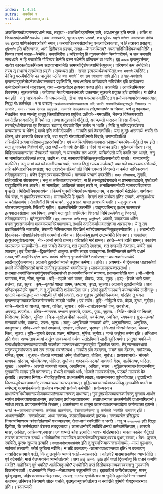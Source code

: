 ```yaml
---
index:  1.4.51
sutra:  अकथिनं च
vritti:  padamanjari
---
```


अकथितशब्दोऽयमस्त्यप्रधाने रूढः, तद्यथा--अकथितोऽहमस्मिन् ग्रामे, अप्रधानभूत इति गम्यते। अस्ति च क्रियाशब्दोऽकीर्तितपर्यायः। `कथ वाक्यप्रवन्धे`, चुरादावदन्तः पठ्यते, तत्र पूर्वस्य ग्रहणे `पाणिना कांसपात्र्यां दोग्धि पयः` इत्यत्र पाणिकांसपात्र्योरपि स्यात्। करणाधिकरणसंज्ञयोस्तु पचत्यादिरवकाशः, न हि तत्रास्य प्रसङ्गः; `दुहियाचि` इति परिगणनात्, अतो द्वितीयस्य ग्रहणम्, तदाह--केनाकथितम्? अपदानादिभिर्विशेषकथाभिरिति। किमत्र प्रमाणं तदाह--केनेति। करणनिर्देशः। रूढिशब्देषु हि व्युत्पत्त्यर्थमेव क्रियोपादीयते; न तत्र करणादि सम्बध्यते, न हि गच्छतीति गौरित्यत्र केनेति प्रश्नो रथेनेति प्रतिवचनं वा भवति। इह `कारके` इत्यनुवर्तनात् सत्येव कारकत्वेऽकथितस्य संज्ञया भाव्यमिति सामर्थ्याद्विशेषकथाभिरित्युक्तम्। 
परिगणनं कम धर्मादीति। तस्य तु प्राधान्यं तदर्थत्वात् प्रवृत्तेः। सम्बध्यत इति। सचत इत्यस्यार्थकथनमेतत्,`षच समवाये` स्वरितेत्। केचित्तु परस्मैपदिभिः सह धातुमेनं पठन्ति `षच सवाये``रप लप व्यक्तायां वाचि` इति। तत्राहुः-`षचसेवने` इत्यस्यानुदात्तेतोऽनेकार्थत्वात्समवाये प्रवृत्तिरिति, सम्बध्नातेश्च कर्मव्यापारे सचिर्वर्तत इति कर्तृपदस्य कर्मपदेनार्थकथनं नानुपपन्नम्, यथा--राध्यत्योदन इत्यस्य पच्यत इति। उक्तमिति। आचरितमित्यस्य विवरणम्। सूत्रकारेणेति। कविशब्दो मेधाविमात्रवचनोऽपि प्रकरणात् सूत्रकारे प्रयुक्त इति दर्शयति। गां दोग्धि पय इति। ननु चात्रायमर्थः- गौः पयस्त्यजति, दोग्धा गवा पयस्त्याजयतीति; तत्र प्रयोजकव्यापारेणाप्यमानत्वात् सिद्धा गोः कर्मसंज्ञा। न च वाच्यम्--`प्रयोजकव्यापारेणाप्यमानस्य यदि भवति गत्यर्थादिष्वेवेत्युत्तरसूत्रे नियमादत्र न प्राप्नोपि, यथा--पचन्तं देवदत्तं प्रयुङ्क्ते, पाचयति देवदत्तेनेत्यत्र` इति;ण्यन्तष्वेव स नियमः, अयं तु प्रकृत्यन्तः, नैतदस्ति; यथा ण्यन्तेषु धातुषु क्रियाविशिष्टस्य प्रयुक्तिः प्रतीयते--गमयतीति, नैवमत्र विष्क्रियस्यापि गवादेर्दोहननयनादिषु विनियोगात्। तथा ह्यदुहानापि गौर्दुह्यते, अगच्छन्तो भारादयः शिरसा नीयन्ते, तस्माद्देग्धीत्येकस्या एव क्रियायाः श्रवणाद् गोपयसोर्भेदेन कर्मत्वं न भवति। णिचि तु सति प्रकृत्यंशस्य प्रत्ययांशस्य च भेदेन द्वे वाच्ये इति कर्मभेदोपपत्तिः।
गमयति ग्रामं देवदत्तमिति। यदा तु दुहेः क्षरणमर्थः-क्षरति गोः क्षीरम्, क्षीरं क्षारयति देवदत्त इति, तदा यद्यपि गोरपायेऽवधिभावो विद्यते; तथाप्यविवक्षिते तस्मिन्निमित्तत्वमात्रापेक्षायामुदाहरणोपपत्तिः। एवं चावधित्वविवक्षायामपादानसंज्ञायां भवत्येव--गेर्दुह्यते पय इति। यदा तु पयस्येव विशेषणं गौः, तदा षष्ठी--गोः पयो दोग्धीति।
पौरवं गां याचते इति। पुरोरपत्यं पौरवः। ननु विहितात्रापादानसंज्ञा पौरवादसौ गामादत्ते, न याचनादेव तत आदत्ते, याचितोऽसौ यदि ददाति तत आदत्ते, ननु मा नामादिताऽऽदित्सते तावत्, तदपि न; यतः स्वभावपरिचिच्छित्सुरनादित्समानोऽपि याचते। गामवरुणद्धि व्रजमिति। ननु च गां व्रजं प्रवेशयतीत्ययमत्रार्थः, ततश्च सिद्धं व्रजस्य कर्मत्वम्? अथ व्रजे गामवस्थापयतीत्यर्थः, तर्हि कथितात्राधिकरणसंज्ञा; यदा तर्ह्यवरोधनक्रियां प्रति निमित्तत्वमात्रं विवक्ष्यते न कर्मत्वं नाधिकरणत्वं तदेदमुदाहरणम्। व्रजेन हेतुनाऽवस्थापयतीत्यर्थः।
माणवकं पन्थानं पृच्छतीति। `प्रच्छ ज्ञीप्सायाम्`, तुदादिः, ग्रहिज्यादिना संप्रसारणम्। ननु च कथितात्रापादानसंज्ञा, स हि तस्मादुपदेशमादत्ते न प्रश्नमात्रादादत्ते, पृष्टोऽसौ यद्युपदिशति तत आदत्ते। मा नामादिता, आदित्सते तावत् तदपि न, अनादित्समानोऽपि स्वभावपरिज्ञानाया पृच्छति। भिक्षिर्याचिवद्व्याख्येयः। किमर्थं पुनर्याचिभिक्ष्योरुभयोरुपादानम्, न ह्यनयोरर्थे भेदोऽस्ति, अर्थाश्रया चेयं संज्ञा, न दुह्यादिस्वरूपाश्रया। समानार्थेऽपि हि गृह्यते--देवदत्तं शतं प्रार्थयत इति? उच्यते, अननुयार्थस्य याचतेर्ग्रहणार्थम्। तेनाविनीतं विनयं याचते, क्रुद्धं प्रसादं याचत इत्यत्रापि भवति। सकृदुपात्तस्य चोरभयरूपानुपपत्तेः भिक्षिरपि गृहीतः।
वृक्षमवचिनोति फलनीति। यद्यप्यवचिन्वद् वृक्षान् फलमादत्ते इत्यपादानसंज्ञाया अयं विषयः, तथापि यदा वृक्षो नावधित्वेन विवक्ष्यते निमित्तरूपेणैव तु विवक्ष्यते, तदेदमुदाहरणम्।
ब्रूतेऽनुशास्तीति। `ब्रूञ् व्यक्तायां वाचि` `शासु अनुशिष्टौ`, अदादी, यद्यद्यप्यत्र धर्मेण वचनानुशासनकर्मणा माणवकस्याभिप्रेयमाणत्वम्, तथापि ददातिकर्माभावात्संज्ञाया अप्रसङ्गः। ये तु तत्र ददातिकर्मणेति नाश्रयन्ति, तेषामपि निमित्तत्वमात्रं विवक्षितं नाभिप्रेयमाणत्वमित्युदाहरणोपपत्तिः।।
अथान्येऽपि द्विकर्मकाः-
नीवह्योर्हरतेश्चापि गत्यर्थानां तथैव च।
द्विकर्मकेषु ग्रहणं द्रष्टव्यमिति निश्चयः।।
`गत्यर्थानाम्` इत्युत्तरसूत्रोपलक्षणम्। नी--अजां नयति ग्रामम्। वहिवहति भारं ग्रामम्। हरति--भारं हरति ग्रामम्। चकारेण जयत्यादयः समुच्चीयन्ते--शतं जयति देवदत्तम्, शतं मुष्णाति देवदत्तम्, शतं दण्डयति देवदत्तम्, कर्षति ग्रामं शाखाम्।
इदं विचार्यते--द्विकर्मकेभ्यो धातुभ्यः कर्मणि लादय उत्पद्यमानाः किमीप्सिततमे कर्मणि प्रधाने उत्पद्यन्ते? आहोस्विदनेन यस्य कर्मत्वं तस्मिन् गुणकर्मणीति? तत्रोक्तम्--
प्रधानकर्मण्याख्येये लादीनाहुर्द्विकर्मणाम्।
अप्रधाने दुहादीनां ण्यन्ते कर्तुश्च कर्मणः।। इति।।
     अयमर्थः- ये द्विकर्मका धातवस्तेषां प्रधाने कर्मणीप्सिततमे वाच्ये लादीनाहुःउलादयो भवन्तीत्याहुः। लादयःउलकृत्यक्तखलर्थाः। प्रधानाप्रधानयोर्भिन्नकक्षयोर्युगपदभिधानासंभवे प्रधानस्यैवाभिधानं न्याय्यम्, प्रधानत्वादेवेति भावः। नी--नीयते ग्राममजा, नेया, नीता, सुनया। वहि--उह्यते भारो ग्रामम्, वोढव्यः, ऊढः, सुवहः। हृञ्--ह्रियते भारो ग्रामम्, हर्त्तव्यः, हृतः, सुहरः। कृष्--कृष्यते शाखा ग्रामम्, क्रष्टव्या, कृष्टा, सुकर्षा।
अप्रधाने दुहादीनामिति। अत्र दण्डिप्रभृतयोऽपि गृह्यन्ते, न तु दुहियाचीति श्लोकपठिता एव। एतेषां दुहादीनामप्रधाने कर्मण्याख्येये लादीनाहुः । एतदपि न्यायसिद्धम्; यतः पयोऽर्थी पूर्वं गवि प्रवर्त्तते, अतः शूद्धस्य दुहेर्गवाभिसम्बन्धः, गोदोहेन तु पयस इत्यन्तरङ्गत्वादकथितकर्मणस्तत्रैव लादयो भवन्ति। एवं सर्वत्र।
दुहि--गौर्दुह्यते पयः, दोह्या, दुग्धा, सुदोहा। याचि--पौरवो गां याच्यते, याच्यः, याचितः, सुयाचः। रुधि--व्रजोऽवरुध्यते गाम्, अवरोध्यः, अवरुद्धः,स्ववरोधः। प्रच्छि--माणवकः पन्थानं पृच्छ्यते, प्रष्टव्यः, पृष्टः, सुप्रच्छः। भिक्षि--पौरवो गां भिक्ष्यते, भिक्षितव्यः, भिक्षितः, सुभिक्षः। चिञ्--वृक्षोऽवचीयते फलानि, अवचेतव्यः, अवचितः, स्ववचयः। ब्रूञ्--उच्यते माणवको धर्मम्, वक्तव्यः, उक्तः, सुवचः। शामु--अनुशिष्यते माणवको धर्मम्, अनुशासितव्यः, अनुशिष्टः, स्वनुशासः। दण्डि--गर्गाः शतं दण्ड्यन्ते, दश्ड्याः, दण्डिताः, सुदण्डाः। जि-शतं जीयते देवदत्तः, जेतव्यः, जितः, सुजयः। मुषि--मुष्यते देवदत्तः शतम्, मोषितव्यः, मुषितः, सुमोषः।
ण्यन्ते कर्तुश्च कर्मण इति। अभिधान इति शेषः। अण्यन्तावस्थायां कर्तुर्ण्यन्तावस्थायां कर्मणः सतोऽभिधाने लादीनाहुरित्यर्थः। एतदुक्तं भवति-ये गत्यर्थादयोऽण्यन्तावस्थायामपि सकर्मका ण्यन्तावस्थायामुत्तरसूत्रेण द्विकर्मका जाताः, तेषु ण्यन्तावस्थायां यदुत्तरसूत्रेणोपजातं कर्म तत्र लादयो भवन्तीत्यर्थः। गमयति ग्रामं देवदत्तम्, गम्यते ग्रामं देवदत्तः, गमयितव्यः, गमितः; सुगमः। बुध्यर्थः- बोध्यते माणवको धर्मम्, बोधयितव्यः, बोधितः, सुबोधः। प्रत्यवसानार्थः- भोज्यते माणवक ओदनम्, भोजयितव्यः, भोजितः, सुभोजः। शब्दकर्म-पाठ्यते माणवको वेदम्, पाठयितव्यः, पाठितः, सुपाठः। अकर्मकः- आस्यते माणवको मासम्, आसयितव्यः, आसितः, स्वासः।
बुद्धिप्रत्यवसानार्थशब्दकर्मकेषु गुणकर्मणि लादय इति मतान्तरम्। बोध्यते माणवकं धर्मः, भोज्यते माणवकमोदनः, पाठ्यते माणवकं वेद इत्यादि।
तदयमत्र निर्णयः- नीवहिहृकृषिभ्यः प्रधानकर्मणि लादयः; तत्सम्बन्धस्य पूर्वभावित्वात्। दुह्यादिभ्यो जिदण्डमुषिभ्यश्चाप्रधाने; तत्सम्बन्धस्यानन्तरङ्गत्वात्। बुद्धिप्रत्यवसानार्थशब्दकर्मकेषु गुणकर्मणि प्रधाने वा यथेष्टम्; गत्यर्थाकर्मकयोः हृक्रोश्च ण्यन्तयोः प्रयोज्ये कर्मणीति। प्रयोज्यस्य च प्राधान्येनाभिधीयमानाप्रयोजकव्यापारेणाप्यमानत्वात् प्राधान्यम्। गुणभूतप्रयोज्यव्यापारकर्मणस्तु गुणभाव आर्थन न्ययेन प्रयोज्यव्यापारप्राधान्यम्, तदर्थत्वात् प्रयोजकव्यापारस्य। तत्प्राधान्याच्च तत्कर्मणोऽपि प्राधान्यमित्यन्ये। सर्वथा लादयः प्रयोज्यकर्मणीति स्थितम्।
अकर्मकाणां च धातूनां कालभावाध्वगन्तव्यदेशाः कर्मसंज्ञका इष्यन्ते। उक्तं च--`कालभावाध्वगन्तव्याः कर्मसंज्ञा ह्यकर्मणाम्, देशश्चाकर्मकाणां तु कर्मसंज्ञो भवतीति वक्तव्यम्` इति। अध्वगन्तव्येति--गन्तव्योऽध्वा, अध्वा गन्तव्यः, कडारादिष्वध्वशब्दे द्रष्टव्यः। गन्तव्यत्वेन प्रसिद्धस्य नियतपरिमाणस्य क्रोशादेर्ग्रहणार्थं गन्तव्यग्रहणम्, तेनाध्वानं स्वपितीति न भवति। ननु च `कालाध्वनोः` इति सिद्धा द्वितीया, किं कर्मसंज्ञया? देशस्य तावद्वक्तव्या। कालाध्वनोरपि लादिविधानार्थ कर्मत्वमेषितव्यम्। आस्यते मासः, आसितः, आसितव्यः,स्वासः। एवं शय्यते क्रोश इत्यादि। भावः- गोदोहमास्ते। यावता कालेन गौर्दुह्यते तावन्तं कालमास्त इत्यर्थः। गोदोहादीनां मासादिवत् कालत्वेनाप्रसिद्धत्वाद्भावस्य पृथग् ग्रहणम्। देशः- कुरून् स्वपिति, कुरवः सुप्यन्त इत्यादि। `कालाध्वनोरत्यन्तसंयोगे` इति तु सूत्रमक्रियात्यन्तसयोगार्थम्--मासं गुडधानाः, सर्वरात्रं कल्याणी, क्रोशं कुटिला नदीति। न तर्हि वक्तव्यम्--कालाभावाध्वगन्तव्या इति? न वक्तव्यम्, नात्रासिरासनमात्रे वर्त्तते, किं तु तत्पूर्वके व्यापने वर्त्तते--मासमास्ते । कोऽर्थः? मासमासन#एन व्याप्नोतीति। एवं वदेमधीते, मासं वेदाध्ययनेन व्याप्नोतीत्यर्थः। अथ `कर्तृ कर्मणोः कृति` इति षष्ठी द्विकर्मकेषु किं प्रधाने कर्मणि भवति? आहोस्विद् गुणे भवति? आहोस्विदुभयोः? उभयोरिति प्राप्तं द्वितीयावद्भाष्यकारवचनात्तु गुणकर्मणि विकल्पेन षष्ठी। प्रधानकर्मणि नित्या--नेताऽश्वस्य स्त्रुघ्नमिति वा।
इहाकथितं कर्मेत्येतावदस्तु, मास्तु पूर्वसूत्रद्वयम्, तद्विषयस्याप्यकथिइतत्वात्, सत्यम्; नटस्य श्रृणोतीत्यत्र मा भूदिति दुह्यादिपरिगणनमवश्यं कर्तव्यम्, तस्मिंश्च क्रियमाणे ओदनं पचति, वृक्षमूलान्युपसर्पतीत्यत्र न स्यादिति पूर्वमपि योगद्वयमारभ्यत इति।।
पदमञ्जरी
